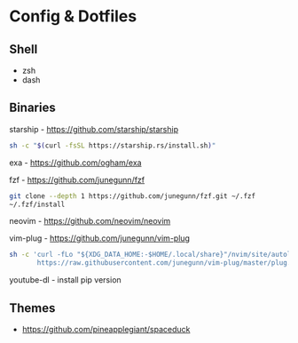 # Config & Dotfiles

## Shell
- zsh
- dash

## Binaries
starship - https://github.com/starship/starship
```sh
sh -c "$(curl -fsSL https://starship.rs/install.sh)"
```

exa - https://github.com/ogham/exa

fzf - https://github.com/junegunn/fzf
```sh
git clone --depth 1 https://github.com/junegunn/fzf.git ~/.fzf
~/.fzf/install
```
neovim - https://github.com/neovim/neovim

vim-plug - https://github.com/junegunn/vim-plug
```sh
sh -c 'curl -fLo "${XDG_DATA_HOME:-$HOME/.local/share}"/nvim/site/autoload/plug.vim --create-dirs \
       https://raw.githubusercontent.com/junegunn/vim-plug/master/plug.vim'
```

youtube-dl - install pip version

## Themes
- https://github.com/pineapplegiant/spaceduck
